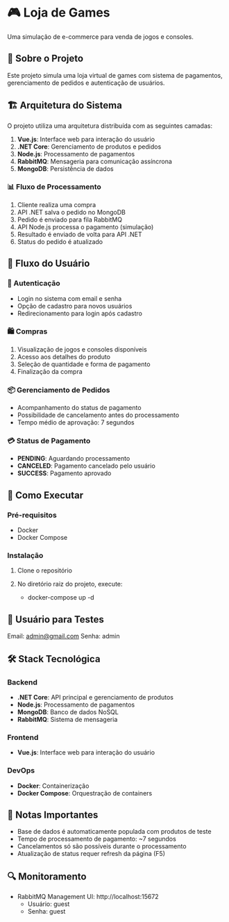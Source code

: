 # 🎮 Loja de Games

Uma simulação de e-commerce para venda de jogos e consoles.

## 📝 Sobre o Projeto

Este projeto simula uma loja virtual de games com sistema de pagamentos, gerenciamento de pedidos e autenticação de usuários.

## 🏗️ Arquitetura do Sistema

O projeto utiliza uma arquitetura distribuída com as seguintes camadas:

1. **Vue.js**: Interface web para interação do usuário
2. **.NET Core**: Gerenciamento de produtos e pedidos
3. **Node.js**: Processamento de pagamentos
4. **RabbitMQ**: Mensageria para comunicação assíncrona
5. **MongoDB**: Persistência de dados

### 📊 Fluxo de Processamento

1. Cliente realiza uma compra
2. API .NET salva o pedido no MongoDB
3. Pedido é enviado para fila RabbitMQ
4. API Node.js processa o pagamento (simulação)
5. Resultado é enviado de volta para API .NET
6. Status do pedido é atualizado

## 🔄 Fluxo do Usuário

### 🔐 Autenticação

- Login no sistema com email e senha
- Opção de cadastro para novos usuários
- Redirecionamento para login após cadastro

### 🛍️ Compras

1. Visualização de jogos e consoles disponíveis
2. Acesso aos detalhes do produto
3. Seleção de quantidade e forma de pagamento
4. Finalização da compra

### 📦 Gerenciamento de Pedidos

- Acompanhamento do status de pagamento
- Possibilidade de cancelamento antes do processamento
- Tempo médio de aprovação: 7 segundos

### 💳 Status de Pagamento

- **PENDING**: Aguardando processamento
- **CANCELED**: Pagamento cancelado pelo usuário
- **SUCCESS**: Pagamento aprovado

## 🚀 Como Executar

### Pré-requisitos

- Docker
- Docker Compose

### Instalação

1. Clone o repositório

2. No diretório raiz do projeto, execute:
   - docker-compose up -d

## 👤 Usuário para Testes

Email: admin@gmail.com
Senha: admin

## 🛠️ Stack Tecnológica

### Backend
- **.NET Core**: API principal e gerenciamento de produtos
- **Node.js**: Processamento de pagamentos
- **MongoDB**: Banco de dados NoSQL
- **RabbitMQ**: Sistema de mensageria

### Frontend
- **Vue.js**: Interface web para interação do usuário

### DevOps
- **Docker**: Containerização
- **Docker Compose**: Orquestração de containers


## 📝 Notas Importantes

- Base de dados é automaticamente populada com produtos de teste
- Tempo de processamento de pagamento: ~7 segundos
- Cancelamentos só são possíveis durante o processamento
- Atualização de status requer refresh da página (F5)


## 🔍 Monitoramento

- RabbitMQ Management UI: http://localhost:15672
  - Usuário: guest
  - Senha: guest